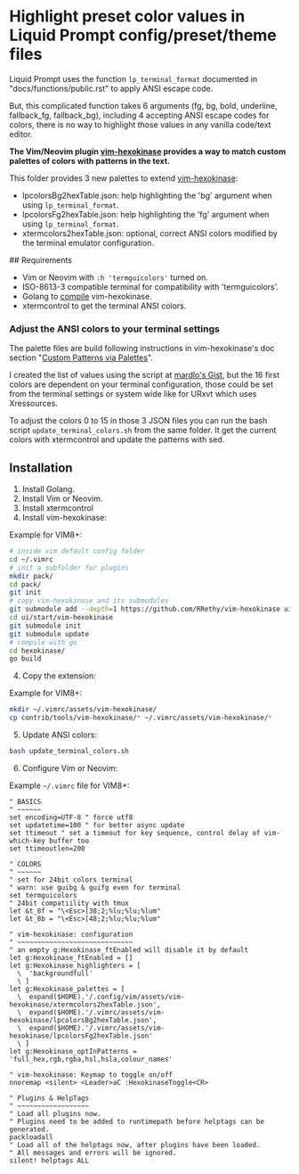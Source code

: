 # Highlight preset color values in Liquid Prompt config/preset/theme files

Liquid Prompt uses the function `lp_terminal_format` documented in "docs/functions/public.rst" to apply ANSI escape code.

But, this complicated function takes 6 arguments (fg, bg, bold, underline, fallback_fg, fallback_bg), including 4 accepting ANSI escape codes for colors, there is no way to highlight those values in any vanilla code/text editor.

**The Vim/Neovim plugin [vim-hexokinase](https://github.com/RRethy/vim-hexokinase) provides a way to match custom palettes of colors with patterns in the text.**

This folder provides 3 new palettes to extend [vim-hexokinase](https://github.com/RRethy/vim-hexokinase):

  - lpcolorsBg2hexTable.json: help highlighting the 'bg' argument when using `lp_terminal_format`.
  - lpcolorsFg2hexTable.json: help highlighting the 'fg' argument when using `lp_terminal_format`.
  - xtermcolors2hexTable.json: optional, correct ANSI colors modified by the terminal emulator configuration.

## Requirements

- Vim or Neovim with `:h 'termguicolors'` turned on.
- ISO-8613-3 compatible terminal for compatibility with 'termguicolors'.
- Golang to [compile](https://golang.org/doc/install) vim-hexokinase.
- xtermcontrol to get the terminal ANSI colors.

### Adjust the ANSI colors to your terminal settings

The palette files are build following instructions in vim-hexokinase's doc section "[Custom Patterns via Palettes](https://github.com/RRethy/vim-hexokinase/blob/master/doc/hexokinase.txt#L175)".

I created the list of values using the script at [mardlo's Gist](https://gist.github.com/marslo/8e4e1988de79957deb12f0eecec588ec#file-color-utils-sh-L101), but the 16 first colors are dependent on your terminal configuration, those could be set from the terminal settings or system wide like for URxvt which uses Xressources.

To adjust the colors 0 to 15 in those 3 JSON files you can run the bash script `update_terminal_colors.sh` from the same folder. It get the current colors with xtermcontrol and update the patterns with sed.

## Installation

1. Install Golang.
2. Install Vim or Neovim.
3. Install xtermcontrol
4. Install vim-hexokinase:

Example for VIM8+:

``` bash
# inside vim default config folder
cd ~/.vimrc
# init a subfolder for plugins
mkdir pack/
cd pack/
git init
# copy vim-hexokinase and its submodules
git submodule add --depth=1 https://github.com/RRethy/vim-hexokinase ui/start/vim-hexokinase
cd ui/start/vim-hexokinase
git submodule init
git submodule update
# compile with go
cd hexokinase/
go build
```

4. Copy the extension:

Example for VIM8+:

``` bash
mkdir ~/.vimrc/assets/vim-hexokinase/
cp contrib/tools/vim-hexokinase/* ~/.vimrc/assets/vim-hexokinase/*
```

5. Update ANSI colors:

``` bash
bash update_terminal_colors.sh
```

6. Configure Vim or Neovim:

Example `~/.vimrc` file for VIM8+:

``` vim
" BASICS
" ~~~~~~
set encoding=UTF-8 " force utf8
set updatetime=100 " for better async update
set ttimeout " set a timeout for key sequence, control delay of vim-which-key buffer too
set ttimeoutlen=200

" COLORS
" ~~~~~~
" set for 24bit colors terminal
" warn: use guibg & guifg even for terminal
set termguicolors
" 24bit compatiility with tmux
let &t_8f = "\<Esc>[38;2;%lu;%lu;%lum"
let &t_8b = "\<Esc>[48;2;%lu;%lu;%lum"

" vim-hexokinase: configuration
" ~~~~~~~~~~~~~~~~~~~~~~~~~~~~~
" an empty g:Hexokinase_ftEnabled will disable it by default
let g:Hexokinase_ftEnabled = []
let g:Hexokinase_highlighters = [
  \  'backgroundfull'
  \ ]
let g:Hexokinase_palettes = [
  \  expand($HOME).'/.config/vim/assets/vim-hexokinase/xtermcolors2hexTable.json',
  \  expand($HOME).'/.vimrc/assets/vim-hexokinase/lpcolorsBg2hexTable.json',
  \  expand($HOME).'/.vimrc/assets/vim-hexokinase/lpcolorsFg2hexTable.json'
  \ ]
let g:Hexokinase_optInPatterns = 'full_hex,rgb,rgba,hsl,hsla,colour_names'

" vim-hexokinase: Keymap to toggle on/off
nnoremap <silent> <Leader>aC :HexokinaseToggle<CR>

" Plugins & HelpTags
" ~~~~~~~~~~~~~~~~~~
" Load all plugins now.
" Plugins need to be added to runtimepath before helptags can be generated.
packloadall
" Load all of the helptags now, after plugins have been loaded.
" All messages and errors will be ignored.
silent! helptags ALL
```

